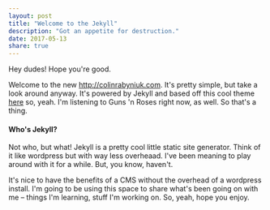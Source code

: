 ```yaml
---
layout: post
title: "Welcome to the Jekyll"
description: "Got an appetite for destruction."
date: 2017-05-13
share: true
---
```


Hey dudes! Hope you're good.

Welcome to the new <http://colinrabyniuk.com>. It's pretty simple, but take a look around anyway. It's powered by Jekyll and based off this cool theme [here](http://mattcouchman.github.com/jekyll-resume) so, yeah. I'm listening to Guns 'n Roses right now, as well. So that's a thing.

#### Who's Jekyll?

Not who, but what! Jekyll is a pretty cool little static site generator. Think of it like wordpress but with way less overheaad. I've been meaning to play around with it for a while. But, you know, haven't.

It's nice to have the benefits of a CMS without the overhead of a wordpress install. I'm going to be using this space to share what's been going on with me – things I'm learning, stuff I'm working on. So, yeah, hope you enjoy.

